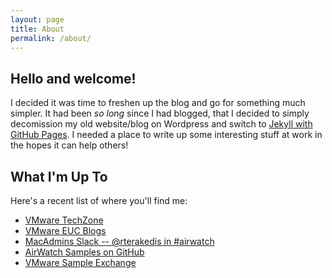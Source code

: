 ```yaml
---
layout: page
title: About
permalink: /about/
---
```


## Hello and welcome!

I decided it was time to freshen up the blog and go for something much simpler.  It had been *so long* since I had blogged, that I decided to simply decomission my old website/blog on Wordpress and switch to [Jekyll with GitHub Pages](https://help.github.com/articles/using-jekyll-as-a-static-site-generator-with-github-pages/).  I needed a place to write up some interesting stuff at work in the hopes it can help others!

## What I'm Up To

Here's a recent list of where you'll find me:
* [VMware TechZone](https://techzone.vmware.com/users/robert-terakedis)
* [VMware EUC Blogs](https://blogs.vmware.com/euc/author/rterakedis)
* [MacAdmins Slack -- @rterakedis in #airwatch](https://macadmins.herokuapp.com)
* [AirWatch Samples on GitHub](https://github.com/vmwaresamples/AirWatch-samples)
* [VMware Sample Exchange](https://code.vmware.com/samples?categories=Sample&keywords=rterakedis&tags=&groups=&filters=&sort=&page=)
